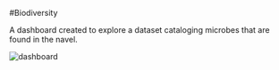 #Biodiversity

A dashboard created to explore a dataset cataloging microbes that are found in the navel.

![dashboard](https://user-images.githubusercontent.com/75462361/123554886-ec2db380-d747-11eb-94a9-b773b67af44f.gif)
